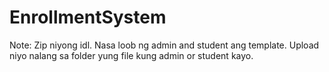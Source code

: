 # EnrollmentSystem

Note: Zip niyong idl. Nasa loob ng admin and student ang template. Upload niyo nalang sa folder yung file kung admin or student kayo. 

